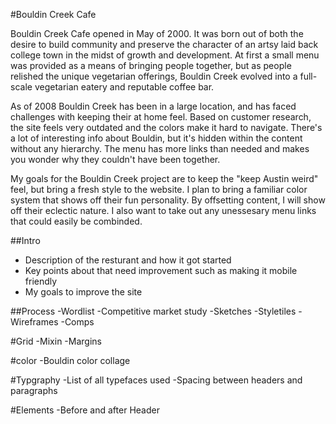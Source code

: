 #Bouldin Creek Cafe

Bouldin Creek Cafe opened in May of 2000. It was born out of both the desire
to build community and preserve the character of an artsy laid 
back college town in the midst of growth and development.
At first a small menu was provided as a means of bringing
people together, but as people relished the unique vegetarian 
offerings, Bouldin Creek evolved into a full-scale vegetarian
eatery and reputable coffee bar.

As of 2008 Bouldin Creek has been in a large location, and has faced challenges 
with keeping their at home feel. Based on customer research, the site feels very
outdated and the colors make it hard to navigate. There's a lot of interesting 
info about Bouldin, but it's hidden within the content without any hierarchy.
The menu has more links than needed and makes you wonder why they couldn't have been together.

My goals for the Bouldin Creek project are to keep the "keep Austin weird" feel, but 
bring a fresh style to the website. I plan to bring a familiar color system that shows off their fun personality. By offsetting content, I will show off their eclectic nature. I also want to take out any unessesary menu links that could easily be combinded.


##Intro
   - Description of the resturant and how it got started
   - Key points about that need improvement such as making it mobile friendly
   - My goals to improve the site 

##Process
   -Wordlist
   -Competitive market study
   -Sketches
   -Styletiles
   -Wireframes
   -Comps

#Grid
  -Mixin 
  -Margins

#color
  -Bouldin color collage

#Typgraphy
  -List of all typefaces used
  -Spacing between headers and paragraphs

#Elements
  -Before and after Header


